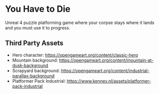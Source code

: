 # You Have to Die

Unreal 4 puzzle platforming game where your corpse stays where it lands and you must use it to progress.


## Third Party Assets

- Hero character: https://opengameart.org/content/classic-hero
- Mountain background: https://opengameart.org/content/mountain-at-dusk-background
- Scrapyard background: https://opengameart.org/content/industrial-parallax-background
- Platformer Pack Industrial: https://www.kenney.nl/assets/platformer-pack-industrial